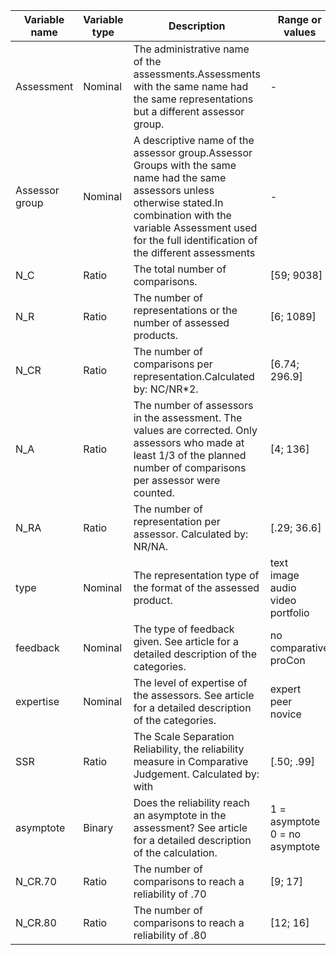 | Variable name | Variable type | Description | Range or values |
| --- | --- | --- | --- |
| Assessment | Nominal | The administrative name of the assessments.Assessments with the same name had the same representations but a different assessor group. | - |
| Assessor group | Nominal | A descriptive name of the assessor group.Assessor Groups with the same name had the same assessors unless otherwise stated.In combination with the variable Assessment used for the full identification of the different assessments | - |
| N\_C | Ratio | The total number of comparisons. | [59; 9038] |
| N\_R | Ratio | The number of representations or the number of assessed products. | [6; 1089] |
| N\_CR | Ratio | The number of comparisons per representation.Calculated by: NC/NR\*2. | [6.74; 296.9] |
| N\_A | Ratio | The number of assessors in the assessment. The values are corrected. Only assessors who made at least 1/3 of the planned number of comparisons per assessor were counted. | [4; 136] |
| N\_RA | Ratio | The number of representation per assessor. Calculated by: NR/NA. | [.29; 36.6] |
| type | Nominal | The representation type of the format of the assessed product. | text<br>image<br>audio<br>video<br>portfolio |
| feedback | Nominal | The type of feedback given. See article for a detailed description of the categories. | no<br>comparative<br>proCon |
| expertise | Nominal | The level of expertise of the assessors. See article for a detailed description of the categories. | expert<br>peer<br>novice |
| SSR | Ratio | The Scale Separation Reliability, the reliability measure in Comparative Judgement. Calculated by: with | [.50; .99] |
| asymptote | Binary | Does the reliability reach an asymptote in the assessment? See article for a detailed description of the calculation. | 1 = asymptote<br>0 = no asymptote |
| N\_CR.70 | Ratio | The number of comparisons to reach a reliability of .70 | [9; 17] |
| N\_CR.80 | Ratio | The number of comparisons to reach a reliability of .80 | [12; 16] |
